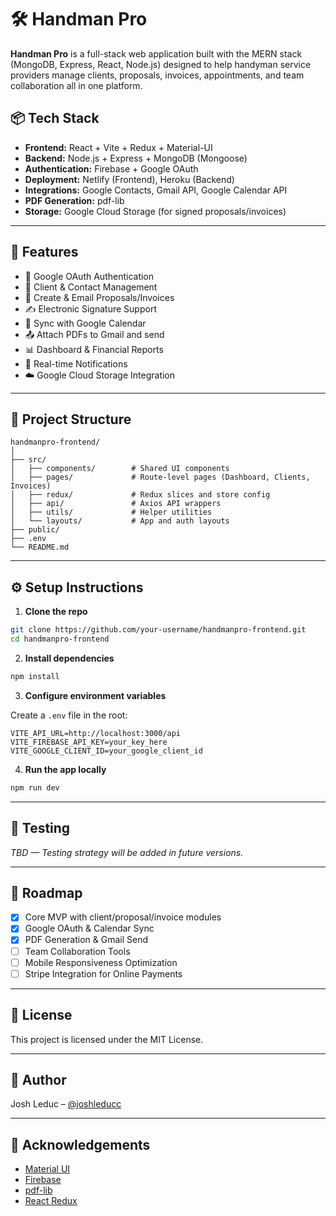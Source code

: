 # 🛠️ Handman Pro

**Handman Pro** is a full-stack web application built with the MERN stack (MongoDB, Express, React, Node.js) designed to help handyman service providers manage clients, proposals, invoices, appointments, and team collaboration all in one platform.

## 📦 Tech Stack

- **Frontend:** React + Vite + Redux + Material-UI
- **Backend:** Node.js + Express + MongoDB (Mongoose)
- **Authentication:** Firebase + Google OAuth
- **Deployment:** Netlify (Frontend), Heroku (Backend)
- **Integrations:** Google Contacts, Gmail API, Google Calendar API
- **PDF Generation:** pdf-lib
- **Storage:** Google Cloud Storage (for signed proposals/invoices)

---

## 🚀 Features

- 🔐 Google OAuth Authentication
- 📇 Client & Contact Management
- 📄 Create & Email Proposals/Invoices
- ✍️ Electronic Signature Support
- 📆 Sync with Google Calendar
- 📤 Attach PDFs to Gmail and send
- 📊 Dashboard & Financial Reports
- 🔔 Real-time Notifications
- ☁️ Google Cloud Storage Integration

---

## 🧱 Project Structure

```
handmanpro-frontend/
│
├── src/
│   ├── components/        # Shared UI components
│   ├── pages/             # Route-level pages (Dashboard, Clients, Invoices)
│   ├── redux/             # Redux slices and store config
│   ├── api/               # Axios API wrappers
│   ├── utils/             # Helper utilities
│   └── layouts/           # App and auth layouts
├── public/
├── .env
└── README.md
```

---

## ⚙️ Setup Instructions

1. **Clone the repo**

```bash
git clone https://github.com/your-username/handmanpro-frontend.git
cd handmanpro-frontend
```

2. **Install dependencies**

```bash
npm install
```

3. **Configure environment variables**

Create a `.env` file in the root:

```env
VITE_API_URL=http://localhost:3000/api
VITE_FIREBASE_API_KEY=your_key_here
VITE_GOOGLE_CLIENT_ID=your_google_client_id
```

4. **Run the app locally**

```bash
npm run dev
```

---

## 🧪 Testing

_TBD — Testing strategy will be added in future versions._

---

## 📌 Roadmap

- [x] Core MVP with client/proposal/invoice modules
- [x] Google OAuth & Calendar Sync
- [x] PDF Generation & Gmail Send
- [ ] Team Collaboration Tools
- [ ] Mobile Responsiveness Optimization
- [ ] Stripe Integration for Online Payments

---

## 📄 License

This project is licensed under the MIT License.

---

## 👤 Author

Josh Leduc – [@joshleducc](https://github.com/joshleducc)

---

## 🙌 Acknowledgements

- [Material UI](https://mui.com/)
- [Firebase](https://firebase.google.com/)
- [pdf-lib](https://pdf-lib.js.org/)
- [React Redux](https://react-redux.js.org/)
